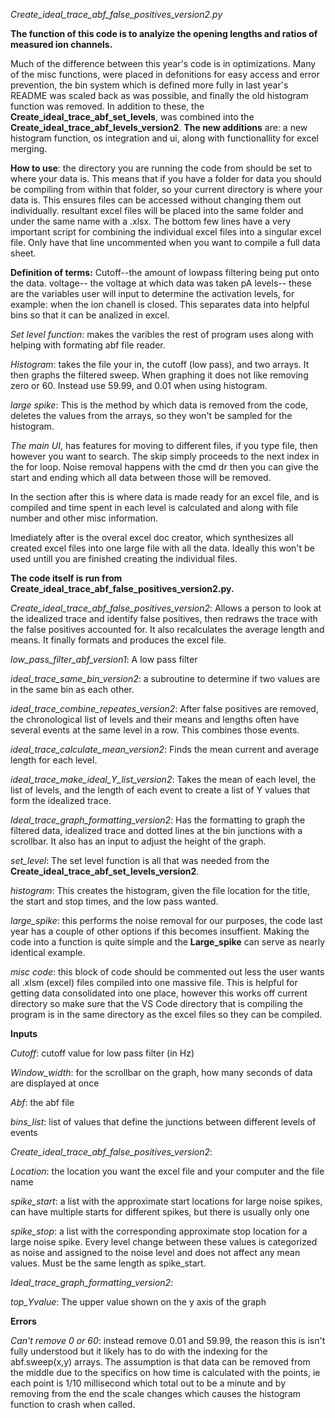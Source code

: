 *Create_ideal_trace_abf_false_positives_version2.py*


**The function of this code is to analyize the opening lengths and ratios of measured ion channels.**

Much of the difference between this year's code is in optimizations. Many of the misc functions, were placed in defonitions for easy access and error prevention, the bin system which is defined more fully in last year's README was scaled back as was possible, and finally the old histogram function was removed. In addition to these, the **Create_ideal_trace_abf_set_levels**, was combined into the **Create_ideal_trace_abf_levels_version2**.
**The new additions** are: a new histogram function, os integration and ui, along with functionallity for excel merging.

**How to use**: the directory you are running the code from should be set to where your data is. This means that if you have a folder for data you should be compiling from within that folder, so your current directory is where your data is. This ensures files can be accessed without changing them out individually. resultant excel files will be placed into the same folder and under the same name with a .xlsx. The bottom few lines have a very important script for combining the individual excel files into a singular excel file. Only have that line uncommented when you want to compile a full data sheet.


**Definition of terms:**
Cutoff--the amount of lowpass filtering being put onto the data.
voltage-- the voltage at which data was taken
pA levels-- these are the variables user will input to determine the activation levels, for example: when the ion chanell is closed. This separates data into helpful bins so that it can be analized in excel.

*Set level function*: makes the varibles the rest of program uses along with helping with formating abf file reader.

*Histogram*: takes the file your in, the cutoff (low pass), and two arrays. It then graphs the filtered sweep. When graphing it does not like removing zero or 60. Instead use 59.99, and 0.01 when using histogram.

*large spike*: This is the method by which data is removed from the code, deletes the values from the arrays, so they won't be sampled for the histogram.

*The main UI*, has features for moving to different files, if you type file, then however you want to search. The skip simply proceeds to the next index in the for loop. Noise removal happens with the cmd dr then you can give the start and ending which all data between those will be removed.


In the section after this is where data is made ready for an excel file, and is compiled and time spent in each level is calculated and along with file number and other misc information.

Imediately after is the overal excel doc creator, which synthesizes all created excel files into one large file with all the data. Ideally this won't be used untill you are finished creating the individual files.


**The code itself is run from Create_ideal_trace_abf_false_positives_version2.py.**



*Create_ideal_trace_abf_false_positives_version2*: Allows a person to look at the idealized trace and identify false positives, then redraws the trace with the false positives accounted for. It also recalculates the average length and means. It finally formats and produces the excel file. 

*low_pass_filter_abf_version1*: A low pass filter 

*ideal_trace_same_bin_version2*: a subroutine to determine if two values are in the same bin as each other.  

*ideal_trace_combine_repeates_version2*: After false positives are removed, the chronological list of levels and their means and lengths often have several events at the same level in a row. This combines those events. 

*ideal_trace_calculate_mean_version2*: Finds the mean current and average length for each level. 

*ideal_trace_make_ideal_Y_list_version2*: Takes the mean of each level, the list of levels, and the length of each event to create a list of Y values that form the idealized trace.  

*Ideal_trace_graph_formatting_version2*: Has the formatting to graph the filtered data, idealized trace and dotted lines at the bin junctions with a scrollbar. It also has an input to adjust the height of the graph. 

*set_level*: The set level function is all that was needed from the **Create_ideal_trace_abf_set_levels_version2**.

*histogram*: This creates the histogram, given the file location for the title, the start and stop times, and the low pass wanted.

*large_spike*: this performs the noise removal for our purposes, the code last year has a couple of other options if this becomes insuffient. Making the code into a function is quite simple and the **Large_spike** can serve as nearly identical example.


*misc code*: this block of code should be commented out less the user wants all .xlsm (excel) files compiled into one massive file. This is helpful for getting data consolidated into one place, however this works off current directory so make sure that the VS Code directory that is compiling the program is in the same directory as the excel files so they can be compiled.
<!-- path = rf"{os.getcwd()}\\"
filenames = [file for file in os.listdir(path) if file.endswith('.xlsx')]

df = pd.concat([pd.read_excel(path + file) for file in filenames], ignore_index=True,)
df.to_excel("output.xlsx") -->


 

**Inputs**


*Cutoff*: cutoff value for low pass filter (in Hz) 

*Window_width*: for the scrollbar on the graph, how many seconds of data are displayed at once 

*Abf*: the abf file  

*bins_list*: list of values that define the junctions between different levels of events 


*Create_ideal_trace_abf_false_positives_version2*: 

*Location*: the location you want the excel file and your computer and the file name 

*spike_start*: a list with the approximate start locations for large noise spikes, can have multiple starts for different spikes, but there is usually only one 

*spike_stop*: a list with the corresponding approximate stop location for a large noise spike. Every level change between these values is categorized as noise and assigned to the noise level and does not affect any mean values. Must be the same length as spike_start. 

*Ideal_trace_graph_formatting_version2*: 

*top_Yvalue*: The upper value shown on the y axis of the graph  

**Errors**

*Can't remove 0 or 60*: instead remove 0.01 and 59.99, the reason this is isn't fully understood but it likely has to do with the indexing for the abf.sweep(x,y) arrays. The assumption is that data can be removed from the middle due to the specifics on how time is calculated with the points, ie each point is 1/10 millisecond which total out to be a minute and by removing from the end the scale changes which causes the histogram function to crash when called.

